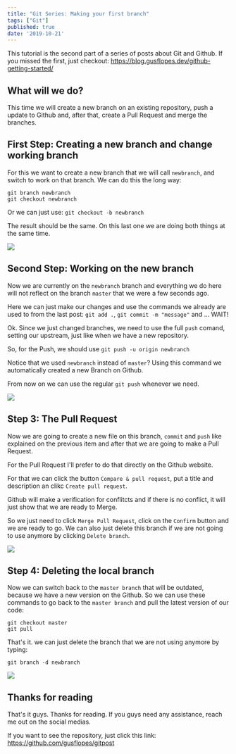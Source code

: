 ```yaml
---
title: "Git Series: Making your first branch"
tags: ["Git"]
published: true
date: '2019-10-21'
---
```


This tutorial is the second part of a series of posts about Git and Github.
If you missed the first, just checkout: https://blog.gusflopes.dev/github-getting-started/


## What will we do?
This time we will create a new branch on an existing repository, push a update to Github and, after that, create a Pull Request and merge the branches.

## First Step: Creating a new branch and change working branch
For this we want to create a new branch that we will call `newbranch`, and switch to work on that branch. We can do this the long way:

```
git branch newbranch
git checkout newbranch
```

Or we can just use: `git checkout -b newbranch`

The result should be the same. On this last one we are doing both things at the same time.

![](../assets/git-new-repo.gif)

## Second Step: Working on the new branch
Now we are currently on the `newbranch` branch and everything we do here will not reflect on the branch `master` that we were a few seconds ago.

Here we can just make our changes and use the commands we already are used to from the last post: `git add .`, `git commit -m "message"` and ... WAIT!

Ok. Since we just changed branches, we need to use the full `push` comand, setting our upstream, just like when we have a new repository.

So, for the Push, we should use `git push -u origin newbranch`

Notice that we used `newbranch` instead of `master`? Using this command we automatically created a new Branch on Github.

From now on we can use the regular `git push` whenever we need.

![](../assets/git-new-branch.gif)

## Step 3: The Pull Request

Now we are going to create a new file on this branch, `commit` and `push` like explained on the previous item and after that we are going to make a Pull Request.

For the Pull Request I'll prefer to do that directly on the Github website.

For that we can click the button `Compare & pull request`, put a title and description an clikc `Create pull request`.

Github will make a verification for conflitcts and if there is no conflict, it will just show that we are ready to Merge.

So we just need to click `Merge Pull Request`, click on the `Confirm` button and we are ready to go. We can also just delete this branch if we are not going to use anymore by clicking `Delete branch`.

![](../assets/git-pull-request.gif)

## Step 4: Deleting the local branch
Now we can switch back to the `master branch` that will be outdated, because we have a new version on the Github. So we can use these commands to go back to the `master branch` and pull the latest version of our code:

```
git checkout master
git pull
```

That's it. we can just delete the branch that we are not using anymore by typing: 

`git branch -d newbranch`

![](../assets/git-delete-branch.gif)

## Thanks for reading

That's it guys. Thanks for reading. If you guys need any assistance, reach me out on the social medias.

If you want to see the repository, just click this link: https://github.com/gusflopes/gitpost
